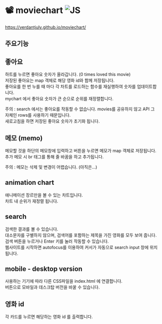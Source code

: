 # 📽️ moviechart ![JS](https://i.postimg.cc/fR98fWb2/2023-05-22-11-55-16.png)
https://verdantjuly.github.io/moviechart/

## 주요기능
## 좋아요
하트를 누르면 좋아요 숫자가 올라갑니다. (0 times loved this movie)  
저장된 좋아요는 map 객체로 해당 영화 id와 함께 저장됩니다.  
좋아요를 한 번 누를 때 마다 각 차트를 로드하는 함수를 재실행하여 숫자를 업데이트합니다.  
mychart 에서 좋아요 숫자가 큰 순으로 순위를 재정렬합니다.  

주의 : 
search 에서는 좋아요를 작동할 수 없습니다. movies를 공유하지 않고 API 그 자체인 rows를 사용하기 때문입니다.  
새로고침을 하면 저장된 좋아요 숫자가 초기화 됩니다.

## 메모 (memo)
메모할 것을 하단의 메모창에 입력하고 버튼을 누르면 메모가 map 객체로 저장됩니다.
추가 메모 시 br 태그를 통해 줄 바꿈을 하고 추가됩니다.

주의 : 메모는 삭제 및 변경이 어렵습니다. (아직은...)

## animation chart
애니메이션 장르만을 볼 수 있는 차트입니다.  
차트 내 순위가 재정렬 됩니다.  

## search
검색한 결과를 볼 수 있습니다.  
대소문자를 구별하지 않으며, 검색어를 포함하는 제목을 가진 영화를 모두 보여 줍니다.  
검색 버튼을 누르거나 Enter 키를 눌러 작동할 수 있습니다.  
웹사이트를 시작하면 autofocus를 이용하여 커서가 자동으로 search input 창에 위치됩니다.  

## mobile - desktop version
사용하는 기기에 따라 다른 CSS파일을 index.html 에 연결합니다.  
버튼으로 모바일과 데스크탑 버전을 바꿀 수 있습니다.   

## 영화 id
각 카드를 누르면 해당하는 영화 id 를 출력합니다.  





